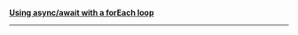 **[Using async/await with a forEach loop](https://stackoverflow.com/questions/37576685/using-async-await-with-a-foreach-loop)**

---

